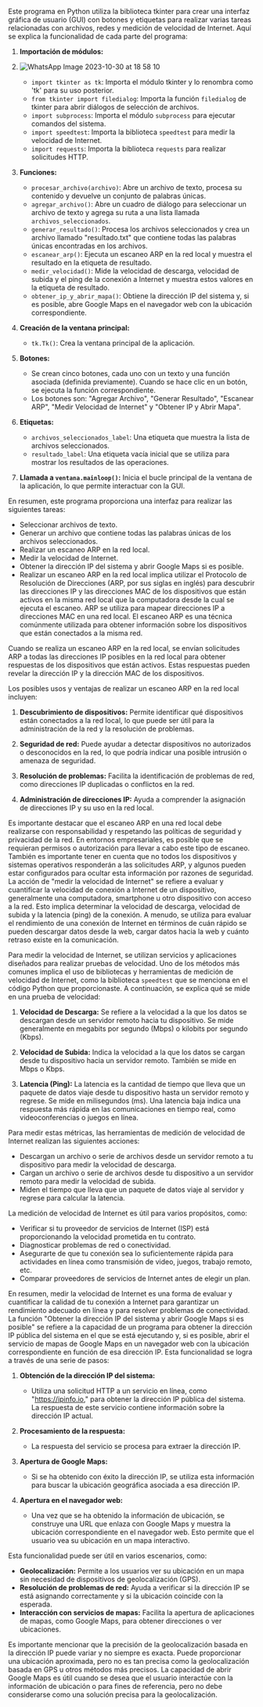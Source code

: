 Este programa en Python utiliza la biblioteca tkinter para crear una interfaz gráfica de usuario (GUI) con botones y etiquetas para realizar varias tareas relacionadas con archivos, redes y medición de velocidad de Internet. Aquí se explica la funcionalidad de cada parte del programa:

1. **Importación de módulos:**
2. ![WhatsApp Image 2023-10-30 at 18 58 10](https://github.com/f3nixuy/diccionario/assets/50671074/10e8f8d2-498b-412a-9bc3-6ecb73cae0df)

   - `import tkinter as tk`: Importa el módulo tkinter y lo renombra como 'tk' para su uso posterior.
   - `from tkinter import filedialog`: Importa la función `filedialog` de tkinter para abrir diálogos de selección de archivos.
   - `import subprocess`: Importa el módulo `subprocess` para ejecutar comandos del sistema.
   - `import speedtest`: Importa la biblioteca `speedtest` para medir la velocidad de Internet.
   - `import requests`: Importa la biblioteca `requests` para realizar solicitudes HTTP.

3. **Funciones:**
   - `procesar_archivo(archivo)`: Abre un archivo de texto, procesa su contenido y devuelve un conjunto de palabras únicas.
   - `agregar_archivo()`: Abre un cuadro de diálogo para seleccionar un archivo de texto y agrega su ruta a una lista llamada `archivos_seleccionados`.
   - `generar_resultado()`: Procesa los archivos seleccionados y crea un archivo llamado "resultado.txt" que contiene todas las palabras únicas encontradas en los archivos.
   - `escanear_arp()`: Ejecuta un escaneo ARP en la red local y muestra el resultado en la etiqueta de resultado.
   - `medir_velocidad()`: Mide la velocidad de descarga, velocidad de subida y el ping de la conexión a Internet y muestra estos valores en la etiqueta de resultado.
   - `obtener_ip_y_abrir_mapa()`: Obtiene la dirección IP del sistema y, si es posible, abre Google Maps en el navegador web con la ubicación correspondiente.

4. **Creación de la ventana principal:**
   - `tk.Tk()`: Crea la ventana principal de la aplicación.

5. **Botones:**
   - Se crean cinco botones, cada uno con un texto y una función asociada (definida previamente). Cuando se hace clic en un botón, se ejecuta la función correspondiente.
   - Los botones son: "Agregar Archivo", "Generar Resultado", "Escanear ARP", "Medir Velocidad de Internet" y "Obtener IP y Abrir Mapa".

6. **Etiquetas:**
   - `archivos_seleccionados_label`: Una etiqueta que muestra la lista de archivos seleccionados.
   - `resultado_label`: Una etiqueta vacía inicial que se utiliza para mostrar los resultados de las operaciones.

7. **Llamada a `ventana.mainloop()`:** Inicia el bucle principal de la ventana de la aplicación, lo que permite interactuar con la GUI.

En resumen, este programa proporciona una interfaz para realizar las siguientes tareas:
- Seleccionar archivos de texto.
- Generar un archivo que contiene todas las palabras únicas de los archivos seleccionados.
- Realizar un escaneo ARP en la red local.
- Medir la velocidad de Internet.
- Obtener la dirección IP del sistema y abrir Google Maps si es posible.
- Realizar un escaneo ARP en la red local implica utilizar el Protocolo de Resolución de Direcciones (ARP, por sus siglas en inglés) para descubrir las direcciones IP y las direcciones MAC de los dispositivos que están activos en la misma red local que la computadora desde la cual se ejecuta el escaneo. ARP se utiliza para mapear direcciones IP a direcciones MAC en una red local. El escaneo ARP es una técnica comúnmente utilizada para obtener información sobre los dispositivos que están conectados a la misma red.

Cuando se realiza un escaneo ARP en la red local, se envían solicitudes ARP a todas las direcciones IP posibles en la red local para obtener respuestas de los dispositivos que están activos. Estas respuestas pueden revelar la dirección IP y la dirección MAC de los dispositivos.

Los posibles usos y ventajas de realizar un escaneo ARP en la red local incluyen:

1. **Descubrimiento de dispositivos:** Permite identificar qué dispositivos están conectados a la red local, lo que puede ser útil para la administración de la red y la resolución de problemas.

2. **Seguridad de red:** Puede ayudar a detectar dispositivos no autorizados o desconocidos en la red, lo que podría indicar una posible intrusión o amenaza de seguridad.

3. **Resolución de problemas:** Facilita la identificación de problemas de red, como direcciones IP duplicadas o conflictos en la red.

4. **Administración de direcciones IP:** Ayuda a comprender la asignación de direcciones IP y su uso en la red local.

Es importante destacar que el escaneo ARP en una red local debe realizarse con responsabilidad y respetando las políticas de seguridad y privacidad de la red. En entornos empresariales, es posible que se requieran permisos o autorización para llevar a cabo este tipo de escaneo. También es importante tener en cuenta que no todos los dispositivos y sistemas operativos responderán a las solicitudes ARP, y algunos pueden estar configurados para ocultar esta información por razones de seguridad.
La acción de "medir la velocidad de Internet" se refiere a evaluar y cuantificar la velocidad de conexión a Internet de un dispositivo, generalmente una computadora, smartphone u otro dispositivo con acceso a la red. Esto implica determinar la velocidad de descarga, velocidad de subida y la latencia (ping) de la conexión. A menudo, se utiliza para evaluar el rendimiento de una conexión de Internet en términos de cuán rápido se pueden descargar datos desde la web, cargar datos hacia la web y cuánto retraso existe en la comunicación.

Para medir la velocidad de Internet, se utilizan servicios y aplicaciones diseñados para realizar pruebas de velocidad. Uno de los métodos más comunes implica el uso de bibliotecas y herramientas de medición de velocidad de Internet, como la biblioteca `speedtest` que se menciona en el código Python que proporcionaste. A continuación, se explica qué se mide en una prueba de velocidad:

1. **Velocidad de Descarga:** Se refiere a la velocidad a la que los datos se descargan desde un servidor remoto hacia tu dispositivo. Se mide generalmente en megabits por segundo (Mbps) o kilobits por segundo (Kbps).

2. **Velocidad de Subida:** Indica la velocidad a la que los datos se cargan desde tu dispositivo hacia un servidor remoto. También se mide en Mbps o Kbps.

3. **Latencia (Ping):** La latencia es la cantidad de tiempo que lleva que un paquete de datos viaje desde tu dispositivo hasta un servidor remoto y regrese. Se mide en milisegundos (ms). Una latencia baja indica una respuesta más rápida en las comunicaciones en tiempo real, como videoconferencias o juegos en línea.

Para medir estas métricas, las herramientas de medición de velocidad de Internet realizan las siguientes acciones:

- Descargan un archivo o serie de archivos desde un servidor remoto a tu dispositivo para medir la velocidad de descarga.
- Cargan un archivo o serie de archivos desde tu dispositivo a un servidor remoto para medir la velocidad de subida.
- Miden el tiempo que lleva que un paquete de datos viaje al servidor y regrese para calcular la latencia.

La medición de velocidad de Internet es útil para varios propósitos, como:

- Verificar si tu proveedor de servicios de Internet (ISP) está proporcionando la velocidad prometida en tu contrato.
- Diagnosticar problemas de red o conectividad.
- Asegurarte de que tu conexión sea lo suficientemente rápida para actividades en línea como transmisión de video, juegos, trabajo remoto, etc.
- Comparar proveedores de servicios de Internet antes de elegir un plan.

En resumen, medir la velocidad de Internet es una forma de evaluar y cuantificar la calidad de tu conexión a Internet para garantizar un rendimiento adecuado en línea y para resolver problemas de conectividad.
La función "Obtener la dirección IP del sistema y abrir Google Maps si es posible" se refiere a la capacidad de un programa para obtener la dirección IP pública del sistema en el que se está ejecutando y, si es posible, abrir el servicio de mapas de Google Maps en un navegador web con la ubicación correspondiente en función de esa dirección IP. Esta funcionalidad se logra a través de una serie de pasos:

1. **Obtención de la dirección IP del sistema:**
   - Utiliza una solicitud HTTP a un servicio en línea, como "https://ipinfo.io," para obtener la dirección IP pública del sistema. La respuesta de este servicio contiene información sobre la dirección IP actual.

2. **Procesamiento de la respuesta:**
   - La respuesta del servicio se procesa para extraer la dirección IP.

3. **Apertura de Google Maps:**
   - Si se ha obtenido con éxito la dirección IP, se utiliza esta información para buscar la ubicación geográfica asociada a esa dirección IP.

4. **Apertura en el navegador web:**
   - Una vez que se ha obtenido la información de ubicación, se construye una URL que enlaza con Google Maps y muestra la ubicación correspondiente en el navegador web. Esto permite que el usuario vea su ubicación en un mapa interactivo.

Esta funcionalidad puede ser útil en varios escenarios, como:

- **Geolocalización:** Permite a los usuarios ver su ubicación en un mapa sin necesidad de dispositivos de geolocalización (GPS).
- **Resolución de problemas de red:** Ayuda a verificar si la dirección IP se está asignando correctamente y si la ubicación coincide con la esperada.
- **Interacción con servicios de mapas:** Facilita la apertura de aplicaciones de mapas, como Google Maps, para obtener direcciones o ver ubicaciones.

Es importante mencionar que la precisión de la geolocalización basada en la dirección IP puede variar y no siempre es exacta. Puede proporcionar una ubicación aproximada, pero no es tan precisa como la geolocalización basada en GPS u otros métodos más precisos. La capacidad de abrir Google Maps es útil cuando se desea que el usuario interactúe con la información de ubicación o para fines de referencia, pero no debe considerarse como una solución precisa para la geolocalización.

